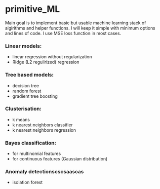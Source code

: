 # primitive_ML
Main goal is to implement basic but usable machine learning stack of algirithms and helper functions.
I will keep it simple with minimum options and lines of code. I use MSE loss function in most cases.

### Linear models:
- linear regression without regularization
- Ridge (L2 regulirized) regression

### Tree based models:
- decision tree
- random forest
- gradient tree boosting

### Clusterisation:
- k means
- k nearest neighbors classifier
- k nearest neighbors regression

### Bayes classification:
- for multinomial features
- for continuous features (Gaussian distribution)

### Anomaly detectionscscsaascas
- isolation forest
